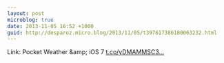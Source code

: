 ```yaml
---
layout: post
microblog: true
date: 2013-11-05 16:52 +1000
guid: http://desparoz.micro.blog/2013/11/05/t397617386180063232.html
---
```

Link: Pocket Weather &amp;amp; iOS 7 [t.co/yDMAMMSC3...](http://t.co/yDMAMMSC3g)
